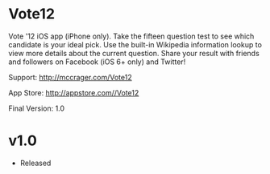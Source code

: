 Vote12
======
Vote '12 iOS app (iPhone only).
Take the fifteen question test to see which candidate is your ideal pick. Use the built-in Wikipedia information lookup to view more details about the current question.
Share your result with friends and followers on Facebook (iOS 6+ only) and Twitter!

Support:
http://mccrager.com/Vote12

App Store:
http://appstore.com//Vote12

Final Version: 1.0

v1.0
====
- Released
